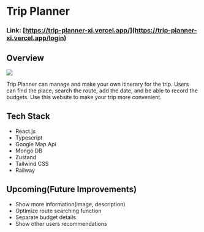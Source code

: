 # Trip Planner

### Link: [https://trip-planner-xi.vercel.app/](https://trip-planner-xi.vercel.app/login)

## Overview

<img src="https://github.com/daiki-gl/trip-planner/assets/70357792/61e795e7-7ac9-417b-b1b2-a83ed48c779f">
<br>

Trip Planner can manage and make your own itinerary for the trip. Users can find the place, search the route, add the date, and be able to record the budgets.
Use this website to make your trip more convenient.

## Tech Stack

- React.js
- Typescript
- Google Map Api
- Mongo DB
- Zustand
- Tailwind CSS
- Railway

## Upcoming(Future Improvements)

- Show more information(Image, description)
- Optimize route searching function
- Separate budget details
- Show other users recommendations
